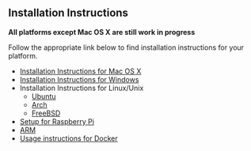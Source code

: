 ## Installation Instructions

**All platforms except Mac OS X are still work in progress**

Follow the appropriate link below to find installation instructions for
your platform.

* [Installation Instructions for Mac OS X](https://github.com/dexon-foundation/wiki/wiki/Installation-Instructions-for-Mac)
* [Installation Instructions for Windows](https://github.com/dexon-foundation/wiki/wiki/Installation-instructions-for-Windows)
* Installation Instructions for Linux/Unix
  * [Ubuntu](https://github.com/dexon-foundation/wiki/wiki/Installation-Instructions-for-Ubuntu)
  * [Arch](https://github.com/dexon-foundation/wiki/wiki/Installation-Instructions-for-Arch)
  * [FreeBSD](https://github.com/dexon-foundation/wiki/wiki/Installation-Instructions-for-FreeBSD)
* [Setup for Raspberry Pi](https://github.com/dexon-foundation/wiki/wiki/Raspberry-Pi-instructions)
 *  [ARM](https://github.com/dexon-foundation/wiki/wiki/Installation-Instructions-for-ARM)
* [Usage instructions for Docker](https://github.com/dexon-foundation/wiki/wiki/Running-in-Docker)

<!--
## Quick Links

* [Ubuntu PPA](https://launchpad.net/~dexon-foundation/+archive/ubuntu/dexon-foundation)
* [Download Page](https://geth.dexon-foundation.org/downloads)
-->